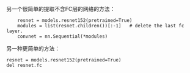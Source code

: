 另一个很简单的提取不含FC层的网络的方法：
```
    resnet = models.resnet152(pretrained=True)
    modules = list(resnet.children())[:-1]   # delete the last fc layer.
    convnet = nn.Sequential(*modules)
```
另一种更简单的方法：
```
resnet = models.resnet152(pretrained=True)
del resnet.fc
```
